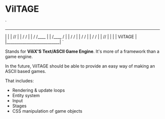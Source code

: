 VilTAGE
=======

`

 ___________________________
|                           |
|              //           |
|            / /            |
|          /  /____         |
|        /____     /        |
|            /   /          |
|           /  /            |
|          / /              |
|         //                |
|                           |
|          VilTAGE          |
|___________________________|
`

Stands for **ViliX'S Text/ASCII Game Engine**. It's more of a framework than a game engine.

In the future, VilTAGE should be able to provide an easy way of making an ASCII based games.

That includes:

- Rendering & update loops
- Entity system
- Input
- Stages
- CSS manipulation of game objects

